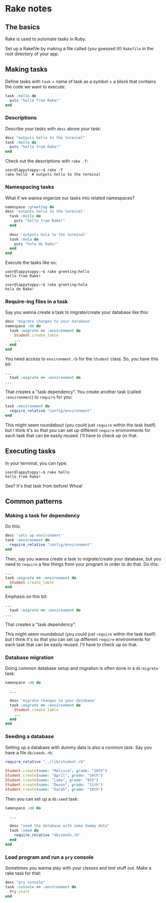 # Rake notes

## The basics

Rake is used to automate tasks in Ruby.

Set up a Rakefile by making a file called (you guessed it!) `Rakefile` in the root directory of your app.

## Making tasks

Define tasks with `task` + name of task as a symbol + a block that contains the code we want to execute:

```ruby
task :hello do 
  puts "hello from Rake!"
end
```

### Descriptions

Describe your tasks with `desc` above your task:

```ruby
desc "outputs hello to the terminal"
task :hello do 
  puts "hello from Rake!"
end
```

Check out the descriptions with `rake -T`:

```
user@lappytoppy:~$ rake -T
rake hello  # outputs hello to the terminal
```
### Namespacing tasks

What if we wanna organize our tasks into related namespaces?

```ruby
namespace :greeting do 
desc 'outputs hello to the terminal'
  task :hello do 
    puts "hello from Rake!"
  end
 
  desc 'outputs hola to the terminal'
  task :hola do 
    puts "hola de Rake!"
  end
end
```

Execute the tasks like so:

```
user@lappytoppy:~$ rake greeting:hello
hello from Rake!
 
user@lappytoppy:~$ rake greeting:hola
hola de Rake!
```

### Require-ing files in a task

Say you wanna create a task to migrate/create your database like this:

```ruby
desc 'migrate changes to your database' 
namespace :db do 
  task :migrate => :environment do 
    Student.create_table
    ...
  end
end
```

You need access to `environment.rb` for the `Student` class. So, you have this bit:

```ruby
...
  task :migrate => :environment do
...
```

That creates a "task dependency". You create another task (called `:environment`) to `require` for you:

```ruby
task :environment do
  require_relative "config/environment"
end
```

This might seem roundabout (you could just `require` within the task itself) but I think it's so that you can set up different `require` environments for each task that can be easily reused. I'll have to check up on that.

## Executing tasks

In your terminal, you can type:

```
user@lappytoppy:~$ rake hello
hello from Rake!
```

See? It's that task from before! Whoa!

## Common patterns

### Making a task for dependency

Do this:

```ruby
desc 'sets up environment'
task :environment do
  require_relative "config/environment"
end
```

Then, say you wanna create a task to migrate/create your database, but you need to `require` a few things from your program in order to do that. Do this:

```ruby
...
task :migrate => :environment do 
  Student.create_table
end
```

Emphasis on this bit:

```ruby
...
  task :migrate => :environment do
...
```

That creates a "task dependency".

This might seem roundabout (you could just `require` within the task itself) but I think it's so that you can set up different `require` environments for each task that can be easily reused. I'll have to check up on that.

### Database migration

Doing common database setup and migration is often done in a `db:migrate` task:

```ruby
namespace :db do

  ...

  desc 'migrate changes to your database' 
  task :migrate => :environment do
    Student.create_table
    ...
  end
end
```

### Seeding a database

Setting up a database with dummy data is also a common task. Say you have a file `db/seeds.rb`:

```ruby
require_relative "../lib/student.rb"
 
Student.create(name: "Melissa", grade: "10th")
Student.create(name: "April", grade: "10th")
Student.create(name: "Luke", grade: "9th")
Student.create(name: "Devon", grade: "11th")
Student.create(name: "Sarah", grade: "10th")
```

Then you can set up a `db:seed` task:

```ruby
namespace :db do

  ...

  desc "seed the database with some dummy data"
  task :seed do
    require_relative "db/seeds.rb"
  end
end
```

### Load program and run a `pry` console

Sometimes you wanna play with your classes and test stuff out. Make a rake task for that:

```ruby
desc "pry console"
task :console => :environment do
  Pry.start
end
```